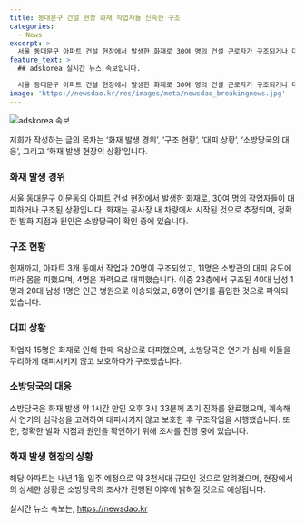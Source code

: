 ```yaml
---
title: 동대문구 건설 현장 화재 작업자들 신속한 구조
categories:
  - News
excerpt: >
  서울 동대문구 아파트 건설 현장에서 발생한 화재로 30여 명의 건설 근로자가 구조되거나 대피했다. 작업자 20명이 구조되고 11명은 대피를 유도받아 피했으며, 4명은 자력으로 대피했다. 연기를 흡입한 6명 가운데 2명이 병원으로 이송됐고, 15명은 한때 옥상으로 대피했다. 소방당국은 화재 진압에 1시간 가량 소요되었으며, 화재 발화 지점과 원인을 조사 중이다. 이 아파트는 내년 1월 입주 예정이며, 약 3천세대 규모로 알려져 있다.
feature_text: >
  ## adskorea 실시간 뉴스 속보입니다.

  서울 동대문구 아파트 건설 현장에서 발생한 화재로 30여 명의 건설 근로자가 구조되거나 대피했다. 작업자 20명이 구조되고 11명은 대피를 유도받아 피했으며, 4명은 자력으로 대피했다. 연기를 흡입한 6명 가운데 2명이 병원으로 이송됐고, 15명은 한때 옥상으로 대피했다. 소방당국은 화재 진압에 1시간 가량 소요되었으며, 화재 발화 지점과 원인을 조사 중이다. 이 아파트는 내년 1월 입주 예정이며, 약 3천세대 규모로 알려져 있다.
image: 'https://newsdao.kr/res/images/meta/newsdao_breakingnews.jpg'
---
```


<p><img src="https://newsdao.kr/res/images/meta/newsdao_breakingnews.jpg" alt="adskorea 속보" /></p>

<p>저희가 작성하는 글의 목차는 ‘화재 발생 경위’, ‘구조 현황’, ‘대피 상황’, ‘소방당국의 대응’, 그리고 ‘화재 발생 현장의 상황’입니다.</p>

<h3>화재 발생 경위</h3>

<p>서울 동대문구 이문동의 아파트 건설 현장에서 발생한 화재로, 30여 명의 작업자들이 대피하거나 구조된 상황입니다. 화재는 공사장 내 차량에서 시작된 것으로 추정되며, 정확한 발화 지점과 원인은 소방당국이 확인 중에 있습니다.</p>

<h3>구조 현황</h3>

<p>현재까지, 아파트 3개 동에서 작업자 20명이 구조되었고, 11명은 소방관의 대피 유도에 따라 몸을 피했으며, 4명은 자력으로 대피했습니다. 이중 23층에서 구조된 40대 남성 1명과 20대 남성 1명은 인근 병원으로 이송되었고, 6명이 연기를 흡입한 것으로 파악되었습니다.</p>

<h3>대피 상황</h3>

<p>작업자 15명은 화재로 인해 한때 옥상으로 대피했으며, 소방당국은 연기가 심해 이들을 무리하게 대피시키지 않고 보호하다가 구조했습니다.</p>

<h3>소방당국의 대응</h3>

<p>소방당국은 화재 발생 약 1시간 만인 오후 3시 33분께 초기 진화를 완료했으며, 계속해서 연기의 심각성을 고려하여 대피시키지 않고 보호한 후 구조작업을 시행했습니다. 또한, 정확한 발화 지점과 원인을 확인하기 위해 조사를 진행 중에 있습니다.</p>

<h3>화재 발생 현장의 상황</h3>

<p>해당 아파트는 내년 1월 입주 예정으로 약 3천세대 규모인 것으로 알려졌으며, 현장에서의 상세한 상황은 소방당국의 조사가 진행된 이후에 밝혀질 것으로 예상됩니다.</p>
실시간 뉴스 속보는, <a href="https://newsdao.kr" rel="dofollow">https://newsdao.kr</a>


